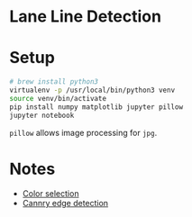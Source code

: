 Lane Line Detection
====

# Setup
```sh
# brew install python3
virtualenv -p /usr/local/bin/python3 venv
source venv/bin/activate
pip install numpy matplotlib jupyter pillow
jupyter notebook
```

`pillow` allows image processing for `jpg`.

# Notes
- [Color selection](https://github.com/tuliren/self-driving-car-nd/blob/master/02-lane-line-detection/color_selection_and_region.ipynb)
- [Cannry edge detection](https://github.com/tuliren/self-driving-car-nd/blob/master/02-lane-line-detection/canny_edge_detection.ipynb)
